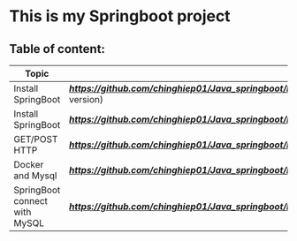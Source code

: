 

# This is my Springboot project 

## Table of content: 

|         Topic       |                              Link                                                               |
| ------------------- | ------------------------------------------------------------------------------------------------|
| Install SpringBoot  |  ***https://github.com/chinghiep01/Java_springboot/blob/main/document/install_spring_boot.md*** (vietnamese  version)|
| Install SpringBoot  |***https://github.com/chinghiep01/Java_springboot/blob/main/document/installspringboot.md*** (english version)|
| GET/POST HTTP       |  ***https://github.com/chinghiep01/Java_springboot/blob/main/document/GET%20_POST_HTTP.md***    |
| Docker and Mysql    |  ***https://github.com/chinghiep01/Java_springboot/blob/main/document/Docker_mysql.md***        |
| SpringBoot connect with MySQL|***https://github.com/chinghiep01/Java_springboot/blob/main/document/run%20mysql%20with%20Springboot.md***|









